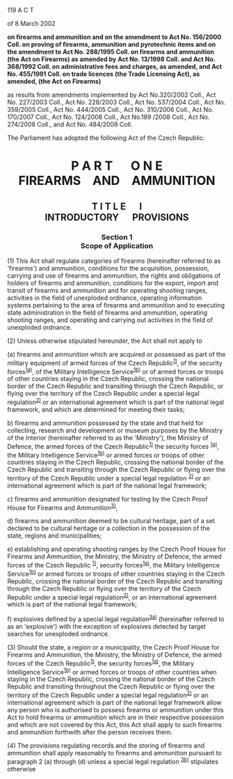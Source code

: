 119
A C T

of 8 March 2002

**on firearms and ammunition and on the amendment to Act No. 156/2000 Coll. on proving of firearms, ammunition and pyrotechnic items and on the amendment to Act No. 288/1995 Coll. on firearms and ammunition (the Act on Firearms) as amended by Act No. 13/1998 Coll. and Act No. 368/1992 Coll. on administrative fees and charges, as amended, and Act No. 455/1991 Coll. on trade licences (the Trade Licensing Act), as amended, (the Act on Firearms)**

as results from amendments implemented by Act No.320/2002 Coll., Act No. 227/2003 Coll., Act No. 228/2003 Coll., Act No. 537/2004 Coll., Act No. 359/2005 Coll., Act No. 444/2005 Coll., Act No. 310/2006 Coll., Act No. 170/2007 Coll., Act No. 124/2008 Coll., Act No.189 /2008 Coll., Act No. 274/2008 Coll., and Act No. 484/2008 Coll.



The Parliament has adopted the following Act of the Czech Republic:

# <a name="part_1"></a><p align="center">P A R T &emsp; O N E <br /> FIREARMS &ensp; AND &ensp; AMMUNITION</p>

## <a name="title_1"></a><p align="center">T I T L E &emsp; I <br /> INTRODUCTORY &emsp; PROVISIONS</p>

### <a name="section_1"></a><p align="center">Section 1 <br /> **Scope of Application**</p>

(1) This Act shall regulate categories of firearms (hereinafter referred to as 'firearms') and ammunition, conditions for the acquisition, possession, carrying and use of firearms and ammunition, the rights and obligations of holders of firearms and ammunition, conditions for the export, import and transit of firearms and ammunition and for operating shooting ranges, activities in the field of unexploded ordnance, operating information systems pertaining to the area of firearms and ammunition and to executing state administration in the field of firearms and ammunition, operating shooting ranges, and operating and carrying out activities in the field of unexploded ordnance.

(2) Unless otherwise stipulated hereunder, the Act shall not apply to

(a) firearms and ammunition which are acquired or possessed as part of the military equipment of armed forces of the Czech Republic<a name="fn1_ref"></a><sup>[1)](#fn1)</sup>, of the security forces<a name="fn1a_ref"></a><sup>[1a)](#fn1a)</sup>, of the Military Intelligence Service<a name="fn1b_ref"></a><sup>[1b)](#fn1b)</sup> or of armed forces or troops of other countries staying in the Czech Republic, crossing the national border of the Czech Republic and transiting through the Czech Republic, or flying over the territory of the Czech Republic under a special legal regulation<a name="fn2_ref"></a><sup>[2)](#fn2)</sup> or an international agreement which is part of the national legal framework, and which are determined for meeting their tasks;

b) firearms and ammunition possessed by the state and that held for collecting, research and development or museum purposes by the Ministry of the Interior (hereinafter referred to as the 'Ministry'), the Ministry of Defence, the armed forces of the Czech Republic<sup>[1)](#fn1)</sup> the security forces <sup>[1a)](#fn1a)</sup>, the Military Intelligence Service<sup>[1b)](#fn1b)</sup> or armed forces or troops of other countries staying in the Czech Republic, crossing the national border of the Czech Republic and transiting through the Czech Republic or flying over the territory of the Czech Republic under a special legal regulation <sup>[2)](#fn2)</sup> or an international agreement which is part of the national legal framework;

c) firearms and ammunition designated for testing by the Czech Proof House for Firearms and Ammunition<a name="fn3_ref"></a><sup>[3)](#fn3)</sup>,

d) firearms and ammunition deemed to be cultural heritage, part of a set declared to be cultural heritage or a collection in the possession of the state, regions and municipalities;

e) establishing and operating shooting ranges by the Czech Proof House for Firearms and Ammunition, the Ministry, the Ministry of Defence, the armed forces of the Czech Republic <sup>[1)](#fn1)</sup>, security forces<sup>[1a)](#fn1a)</sup>, the Military Intelligence Service<sup>[1b)](#fn1b)</sup> or armed forces or troops of other countries staying in the Czech Republic, crossing the national border of the Czech Republic and transiting through the Czech Republic or flying over the territory of the Czech Republic under a special legal regulation<sup>[2)](#fn2)</sup>, or an international agreement which is part of the national legal framework;

f) explosives defined by a special legal regulation<a name="fn3a_ref"></a><sup>[3a)](#fn3a)</sup> (hereinafter referred to as an 'explosive') with the exception of explosives detected by target searches for unexploded ordnance.

(3) Should the state, a region or a municipality, the Czech Proof House for Firearms and Ammunition, the Ministry, the Ministry of Defence, the armed forces of the Czech Republic<sup>[1)](#fn1)</sup>, the security forces<sup>[1a)](#fn1a)</sup>, the Military Intelligence Service<sup>[1b)](#fn1b)</sup> or armed forces or troops of other countries when staying in the Czech Republic, crossing the national border of the Czech Republic and transiting throughout the Czech Republic or flying over the territory of the Czech Republic under a special legal regulation<sup>[2)](#fn2)</sup> or an international agreement which is part of the national legal framework allow any person who is authorised to possess firearms or ammunition under this Act to hold firearms or ammunition which are in their respective possession and which are not covered by this Act, this Act shall apply to such firearms and ammunition forthwith after the person receives them.

(4) The provisions regulating records and the storing of firearms and ammunition shall apply reasonably to firearms and ammunition pursuant to paragraph 2 (a) through (d) unless a special legal regulation <a name="fn3b_ref"></a><sup>[3b)](#fn3b)</sup> stipulates otherwise